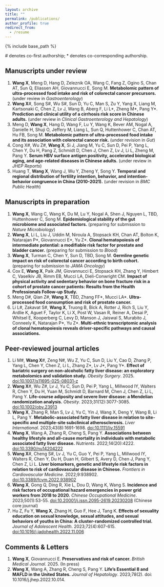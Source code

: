 ```yaml
---
layout: archive
title: ""
permalink: /publications/
author_profile: true
redirect_from:
  - /resume
---
```


{% include base_path %}

\# denotes co-first authorship; * denotes co-corresponding authorship.

## Manuscripts under review
1. **Wang X**, Meng D, Hang D, Zeleznik OA, Wang C, Fang Z, Ogino S, Chan AT, Sun Q, Eliassen AH, Giovannucci E, Song M. **Metabolomic pattern of ultra-processed food intake and risk of colorectal cancer precursors.** (under review in *Gastroenterology*)
2. **Wang X**#, Song S#, Wu S#, Sun D, Yu C, Man S, Zu Y, Yang X, Liang M, Kartsonaki C, Chen Z, Lv J, Wang B, Aberg F, Li L*, Zheng M*, Pang Y*. **Prediction and clinical utility of a cirrhosis risk score in Chinese adults.** (under review in *Clinical Gastroenterology and Hepatology*)
3. Meng D, **Wang X**, Hang D, Wang F, Lu Y, Wang K, Bever AM, Nogal A, Danielle H, Shuji O, Jeffery M, Liang L, Sun Q, Huttenhower C, Chan AT, Hu FB, Song M. **Metabolomic pattern of ultra-processed food intake and its association with colorectal cancer risk.** (under revision in *Gut*)
4. Cong X#, Wu Z#, **Wang X**, Si J, Jiang M, Yu C, Sun D, Pei P, Yang L, Chen Y, Du H, Pang Z, Schmidt D, Chen J, Chen Z, Lv J, Li L, Zheng M, Pang Y. **Serum HBV surface antigen positivity, accelerated biological aging, and age-related diseases in Chinese adults.** (under review in *JHEP Reports*)
5. Huang T, **Wang X**, Wang J, Wu Y, Zheng Y, Song Y. **Temporal and regional distribution of fertility intention, behavior, and intention-behavior congruence in China (2010-2021).** (under revision in *BMC Public Health*)

## Manuscripts in preparation
1. **Wang X**, Wang C, Wang K, Du M, Lu Y, Nogal A, Shen J, Nguyen L, TBD, Huttenhower C, Song M. **Epidemiological stability of the gut microbiome and associated factors.** (preparing for submission to *Nature Microbiology*)
2. **Wang X**, Li L, Liu J, Uddin M, Niroula A, Stopsack KH, Chan AT, Bolton K, Natarajan P*, Giovannucci E*, Yu Z*. **Clonal hematopoiesis of intermediate potential: a modifiable risk factor for prostate and bladder cancer.** (preparing for submission to *Blood*)
3. **Wang X**, Turman C, Chen Y, Sun D, TBD, Song M. **Germline genetic impact on risk of colorectal cancer according to birth cohort.** (preparing for submission to *JAMA Oncology*)
4. Cox E, **Wang X**, Paik JM, Giovannucci E, Stopsack KH, Zhang Y, Himbert C, Vaselkiv JB, Rimm EB, Mucci LA, Dieli-Conwright CM. **Impact of physical activity and sedentary behavior on bone fracture risk in a cohort of prostate cancer patients: Results from the Health Professionals Follow-up Study.**
5. Meng D#, Qian Z#, **Wang X**, TBD, Zhang FF*, Mucci LA*. **Ultra-processed food consumption and risk of prostate cancer.**
6. Li L#, Zakavat S#, **Wang X**, Truong B, Bick A, Rotter J, Rich S, Liu Y, Ardlie K, Aguet F, Taylor K, Li X, Post W, Vasan R, Reiner A, Desai P, Whitsel E, Kooperberg C, Levy D, Manson J, Jaiswal S, Murabito J, Conneely K, Natarajan P*, Yu Z*. **Multi-ethnic transcriptomic analysis of clonal hematopoiesis reveals driver-specific pathways and causal associations.**

## Peer-reviewed journal articles
1. Li M#, **Wang X**#, Zeng N#, Wu Z, Yu C, Sun D, Liu Y, Cao D, Zhang P, Yang L, Chen Y, Chen Z, Li L, Zhang Z*, Lv J*, Pang Y*. **Effect of bariatric surgery on non-alcoholic fatty liver disease: an exploratory metabolomics and validation study.** *Obesity Surgery*. 2025. [doi:10.1007/s11695-025-08031-z](https://doi.org/10.1007/s11695-025-08031-z)
2. **Wang X**#, Wu Z#, Lv J, Yu C, Sun D, Pei P, Yang L, Millwood IY, Walters R, Chen Y, Du H, Yuan M, Schmidt D, Barnard M, Chen J, Chen Z, Li L, Pang Y. **Life-course adiposity and severe liver disease: a Mendelian randomization analysis.** *Obesity*. 2023;31(12):3077-3085. [doi:10.1002/oby.23913](https://doi.org/10.1002/oby.23913)
3. **Wang X**, Zhang R, Man S, Lv J, Yu C, Yin J, Wang X, Deng Y, Wang B, Li L, Pang Y. **Metabolic-associated fatty liver disease in relation to site-specific and multiple-site subclinical atherosclerosis.** *Liver International*. 2023;43(8):1691-1698. [doi:10.1111/liv.15591](https://doi.org/10.1111/liv.15591)
4. **Wang X**, Wang A, Zhang R, Cheng S, Pang Y. **Associations between healthy lifestyle and all-cause mortality in individuals with metabolic associated fatty liver disease.** *Nutrients*. 2022;14(20):4222. [doi:10.3390/nu14204222](https://doi.org/10.3390/nu14204222)
5. **Wang X**#, Cheng S#, Lv J, Yu C, Guo Y, Pei P, Yang L, Millwood IY, Walters R, Chen Y, Du H, Duan H, Gilbert S, Avery D, Chen J, Pang Y, Chen Z, Li L. **Liver biomarkers, genetic and lifestyle risk factors in relation to risk of cardiovascular disease in Chinese.** *Frontiers in Cardiovascular Medicine*. 2022;9:938902. [doi:10.3389/fcvm.2022.938902](https://doi.org/10.3389/fcvm.2022.938902)
6. **Wang X**, Gong Q, Ding R, Xie L, Dou D, Wang K, Wang S. **Incidence and risk factors of occupational hazard emergencies in power grid workers from 2018 to 2020.** *Chinese Occupational Medicine*. 2023;50(1):53-55. [doi:10.20001/j.issn.2095-2619.20230208](https://doi.org/10.20001/j.issn.2095-2619.20230208) (Chinese core journal)
7. Hu Z, Fu Y, **Wang X**, Zhang H, Guo F, Hee J, Tang K. **Effects of sexuality education on sexual knowledge, sexual attitudes, and sexual behaviors of youths in China: A cluster-randomized controlled trial.** *Journal of Adolescent Health*. 2023;72(4):607-615. [doi:10.1016/j.jadohealth.2022.11.006](https://doi.org/10.1016/j.jadohealth.2022.11.006)

## Comments & Letters
1. **Wang X**, Giovannucci E. **Preservatives and risk of cancer.** *British Medical Journal*. 2025. (In press)
2. **Wang X**, Wang A, Zhang R, Cheng S, Pang Y. **Life’s Essential 8 and MAFLD in the United States.** *Journal of Hepatology*. 2023;78(2). doi: 10.1016/j.jhep.2022.10.014.
